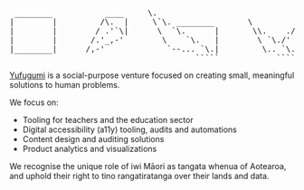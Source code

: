 <pre>
 ________           ____     \.  
|        |         /\.  |     \`\. ________       \
|        |        / .'`\|      \  `\.      |       \\.    ./|
|        |       /.'_,-'        \    `\.   |        \ `\./' |    
|________|      /,-'             `--... `\.|         \.. `\.|
                                       `````            `````
</pre>

[Yufugumi](https://yufugumi.com) is a social-purpose venture focused on creating small, meaningful solutions to human problems.

We focus on:

- Tooling for teachers and the education sector 
- Digital accessibility (a11y) tooling, audits and automations
- Content design and auditing solutions
- Product analytics and visualizations

We recognise the unique role of iwi Māori as tangata whenua of Aotearoa, and uphold their right to tino rangatiratanga over their lands and data.

